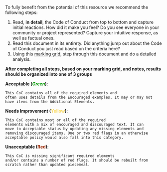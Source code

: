 To fully benefit from the potential of this resource we recommend the following steps:

1. Read, **in detail**, the Code of Conduct from top to bottom and capture initial reactions. How did it make you feel? Do you see everyone in your community or project represented? Capture your intuitive response, as well as factual ones.
2. Read this document in its entirety. Did anything jump out about the Code of Conduct you just read based on the criteria here?
3. Using this [marking grid](), step through this document and do a detailed analysis.

**After completing all steps, based on your marking grid, and notes, results should be organized into one of 3 groups**


**Acceptable (<span style="color:#009900"><em>Green</em></span>)**:

    This CoC contains all of the required elements and
    often uses details from the Encouraged examples. It may or may not
    have items from the Additional Elements.

**Needs Improvement (<span style="color:#FADA5E">Yellow<em></em></span>)**:

    This CoC contains most or all of the required
    elements with a mix of encouraged and discouraged text. It can
    move to Acceptable status by updating any missing elements and
    removing discouraged items. One or two red flags in an otherwise
    acceptable policy would also fall into this category.

**Unacceptable (<span style="color:#992600">Red<em></em></span>)**:

    This CoC is missing significant required elements
    and/or contains a number of red flags. It should be rebuilt from
    scratch rather than updated piecemeal.
